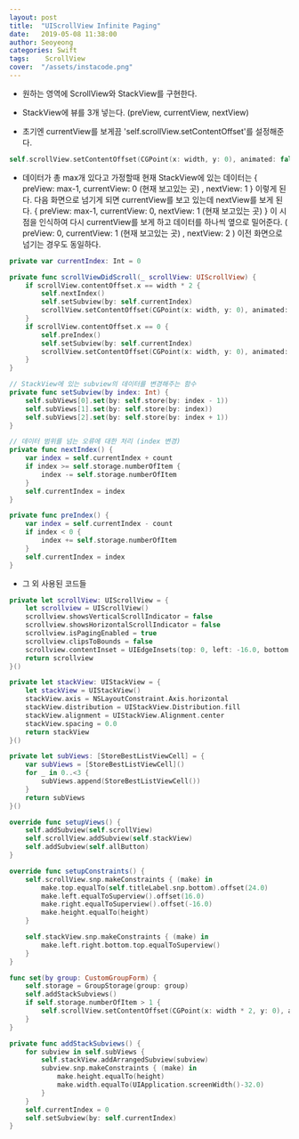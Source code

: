 ```yaml
---
layout: post
title:  "UIScrollView Infinite Paging"
date:   2019-05-08 11:38:00
author: Seoyeong
categories: Swift
tags:    ScrollView
cover:  "/assets/instacode.png"
---
```


- 원하는 영역에 ScrollView와 StackView를 구현한다. 

- StackView에 뷰를 3개 넣는다.  (preView, currentView, nextView)

- 초기엔 currentView를 보게끔 'self.scrollView.setContentOffset'를 설정해준다.

```swift
self.scrollView.setContentOffset(CGPoint(x: width, y: 0), animated: false)
```

- 데이터가 총 max개 있다고 가정할때 현재 StackView에 있는 데이터는  { preView: max-1, currentView: 0 (현재 보고있는 곳) , nextView: 1 } 이렇게 된다.
다음 화면으로 넘기게 되면 currentView를 보고 있는데 nextView를 보게 된다.  { preView: max-1, currentView: 0, nextView: 1 (현재 보고있는 곳) }
이 시점을 인식하여 다시 currentView를 보게 하고 데이터를 하나씩 옆으로 밀어준다.  ( preView: 0, currentView: 1 (현재 보고있는 곳) , nextView: 2 )
이전 화면으로 넘기는 경우도 동일하다.

```swift
private var currentIndex: Int = 0

private func scrollViewDidScroll(_ scrollView: UIScrollView) {
    if scrollView.contentOffset.x == width * 2 {
        self.nextIndex()
        self.setSubview(by: self.currentIndex)
        scrollView.setContentOffset(CGPoint(x: width, y: 0), animated: false)
    }
    if scrollView.contentOffset.x == 0 {
        self.preIndex()
        self.setSubview(by: self.currentIndex)
        scrollView.setContentOffset(CGPoint(x: width, y: 0), animated: false)
    }
}

// StackView에 있는 subview의 데이터를 변경해주는 함수
private func setSubview(by index: Int) {
    self.subViews[0].set(by: self.store(by: index - 1))
    self.subViews[1].set(by: self.store(by: index))
    self.subViews[2].set(by: self.store(by: index + 1))
}

// 데이터 범위를 넘는 오류에 대한 처리 (index 변경)
private func nextIndex() {
    var index = self.currentIndex + count
    if index >= self.storage.numberOfItem {
        index -= self.storage.numberOfItem
    }
    self.currentIndex = index
}

private func preIndex() {
    var index = self.currentIndex - count
    if index < 0 {
        index += self.storage.numberOfItem
    }
    self.currentIndex = index
}

```

- 그 외 사용된 코드들

```swift
private let scrollView: UIScrollView = {
    let scrollview = UIScrollView()
    scrollview.showsVerticalScrollIndicator = false
    scrollview.showsHorizontalScrollIndicator = false
    scrollview.isPagingEnabled = true
    scrollview.clipsToBounds = false
    scrollview.contentInset = UIEdgeInsets(top: 0, left: -16.0, bottom: 0, right: -16.0)
    return scrollview
}()

private let stackView: UIStackView = {
    let stackView = UIStackView()
    stackView.axis = NSLayoutConstraint.Axis.horizontal
    stackView.distribution = UIStackView.Distribution.fill
    stackView.alignment = UIStackView.Alignment.center
    stackView.spacing = 0.0
    return stackView
}()

private let subViews: [StoreBestListViewCell] = {
    var subViews = [StoreBestListViewCell]()
    for _ in 0..<3 {
        subViews.append(StoreBestListViewCell())
    }
    return subViews
}()

override func setupViews() {
    self.addSubview(self.scrollView)
    self.scrollView.addSubview(self.stackView)
    self.addSubview(self.allButton)
}

override func setupConstraints() {
    self.scrollView.snp.makeConstraints { (make) in
    	make.top.equalTo(self.titleLabel.snp.bottom).offset(24.0)
		make.left.equalToSuperview().offset(16.0)
		make.right.equalToSuperview().offset(-16.0)
	 	make.height.equalTo(height)
    }

	self.stackView.snp.makeConstraints { (make) in
		make.left.right.bottom.top.equalToSuperview()
	}
}

func set(by group: CustomGroupForm) {
    self.storage = GroupStorage(group: group)
    self.addStackSubviews()
    if self.storage.numberOfItem > 1 {
        self.scrollView.setContentOffset(CGPoint(x: width * 2, y: 0), animated: false)
    }
}

private func addStackSubviews() {
    for subview in self.subViews {
        self.stackView.addArrangedSubview(subview)
        subview.snp.makeConstraints { (make) in
            make.height.equalTo(height)
            make.width.equalTo(UIApplication.screenWidth()-32.0)
        }
    }
    self.currentIndex = 0
    self.setSubview(by: self.currentIndex)
}
```
